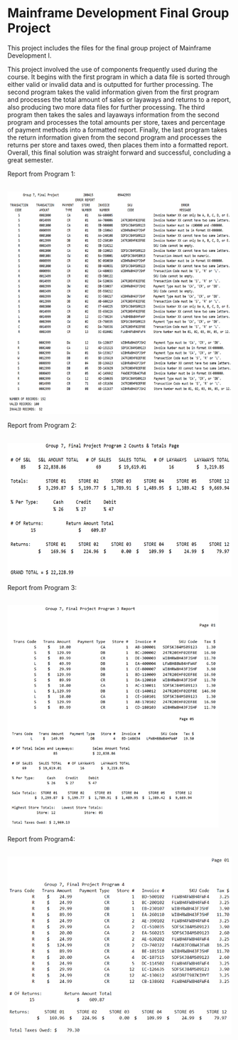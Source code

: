# Mainframe Development Final Group Project
This project includes the files for the final group project of Mainframe Development I.

This project involved the use of components frequently used during the course. It begins with the first program in which a data file is sorted through either valid or invalid data and is outputted for further processing. The second program takes the valid information given from the first program and processes the total amount of sales or layaways and returns to a report, also producing two more data files for further processing. The third program then takes the sales and layaways information from the second program and processes the total amounts per store, taxes and percentage of payment methods into a formatted report. Finally, the last program takes the return information given from the second program and processes the returns per store and taxes owed, then places them into a formatted report. Overall, this final solution was straight forward and successful, concluding a great semester.

Report from Program 1:

<br>
<img height = "500" src = "https://github.com/jayagullano/MainframeDevFinalProject/blob/main/Report%20Images/Report%20Image%201.PNG"/>
<br>

Report from Program 2:

<br>
<img height = "300" src = "https://github.com/jayagullano/MainframeDevFinalProject/blob/main/Report%20Images/Report%20Image%202.PNG"/>
<br>

Report from Program 3:

<br>
<img height = "500" src = "https://github.com/jayagullano/MainframeDevFinalProject/blob/main/Report%20Images/Report%20Image%203.PNG"/>
<br> 

Report from Program4:

<br>
<img height = "400" src = "https://github.com/jayagullano/MainframeDevFinalProject/blob/main/Report%20Images/Report%20Image%204.PNG"/>
<br>
